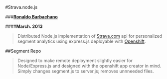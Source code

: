 #Strava.node.js


###**[Ronaldo Barbachano](http://redcapmedia.com)**

####**March. 2013**

> Distributed Node.js implementation of [Strava.com](http://strava.com) api for personalized segment analytics using express.js deployable with [Openshift](http://www.openshift.com).

##Segment Repo

> Designed to make remote deployment slightly easier for Node/Express.js and designed with the openshift app creator in mind. Simply changes segment.js to server.js; removes unnneeded files.